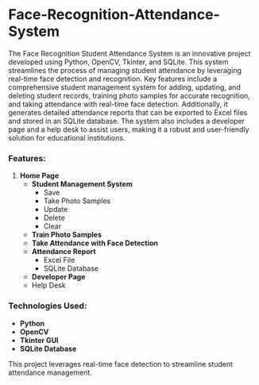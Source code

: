 # Face-Recognition-Attendance-System

The Face Recognition Student Attendance System is an innovative project developed using Python, OpenCV, Tkinter, and SQLite. This system streamlines the process of managing student attendance by leveraging real-time face detection and recognition. Key features include a comprehensive student management system for adding, updating, and deleting student records, training photo samples for accurate recognition, and taking attendance with real-time face detection. Additionally, it generates detailed attendance reports that can be exported to Excel files and stored in an SQLite database. The system also includes a developer page and a help desk to assist users, making it a robust and user-friendly solution for educational institutions.



### Features:

1. **Home Page**
   - **Student Management System**
     - Save
     - Take Photo Samples
     - Update
     - Delete
     - Clear
   - **Train Photo Samples**
   - **Take Attendance with Face Detection**
   - **Attendance Report**
     - Excel File
     - SQLite Database
   - **Developer Page**
   - Help Desk

### Technologies Used:

- **Python**
- **OpenCV**
- **Tkinter GUI**
- **SQLite Database**

This project leverages real-time face detection to streamline student attendance management.
